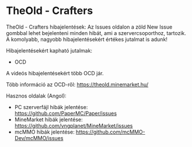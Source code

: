 # TheOld - Crafters
TheOld - Crafters hibajelentések:
Az Issues oldalon a zöld New Issue gombbal lehet bejelenteni minden hibát, ami a szervercsoporthoz, tartozik.
A komolyabb, nagyobb hibajelentésekért értékes jutalmat is adunk!

Hibajelentésekért kapható jutalmak:
- OCD

A videós hibajelentésekért több OCD jár.

Több információ az OCD-ről: https://theold.minemarket.hu/


Hasznos oldalak (Angol):
- PC szerverfájl hibák jelentése: https://github.com/PaperMC/Paper/issues
- MineMarket hibák jelentése: https://github.com/vngplanet/MineMarket/issues
- mcMMO hibák jelentése: https://github.com/mcMMO-Dev/mcMMO/issues
